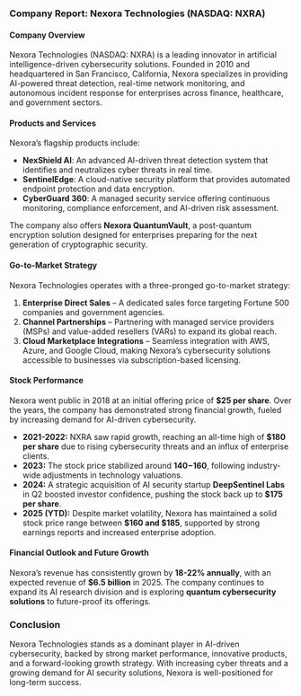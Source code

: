### Company Report: Nexora Technologies (NASDAQ: NXRA)

#### **Company Overview**

Nexora Technologies (NASDAQ: NXRA) is a leading innovator in artificial intelligence-driven cybersecurity solutions. Founded in 2010 and headquartered in San Francisco, California, Nexora specializes in providing AI-powered threat detection, real-time network monitoring, and autonomous incident response for enterprises across finance, healthcare, and government sectors.

#### **Products and Services**

Nexora’s flagship products include:

- **NexShield AI**: An advanced AI-driven threat detection system that identifies and neutralizes cyber threats in real time.
- **SentinelEdge**: A cloud-native security platform that provides automated endpoint protection and data encryption.
- **CyberGuard 360**: A managed security service offering continuous monitoring, compliance enforcement, and AI-driven risk assessment.

The company also offers **Nexora QuantumVault**, a post-quantum encryption solution designed for enterprises preparing for the next generation of cryptographic security.

#### **Go-to-Market Strategy**

Nexora Technologies operates with a three-pronged go-to-market strategy:

1. **Enterprise Direct Sales** – A dedicated sales force targeting Fortune 500 companies and government agencies.
2. **Channel Partnerships** – Partnering with managed service providers (MSPs) and value-added resellers (VARs) to expand its global reach.
3. **Cloud Marketplace Integrations** – Seamless integration with AWS, Azure, and Google Cloud, making Nexora’s cybersecurity solutions accessible to businesses via subscription-based licensing.

#### **Stock Performance**

Nexora went public in 2018 at an initial offering price of **$25 per share**. Over the years, the company has demonstrated strong financial growth, fueled by increasing demand for AI-driven cybersecurity.

- **2021-2022:** NXRA saw rapid growth, reaching an all-time high of **$180 per share** due to rising cybersecurity threats and an influx of enterprise clients.
- **2023:** The stock price stabilized around **$140-$160**, following industry-wide adjustments in technology valuations.
- **2024:** A strategic acquisition of AI security startup **DeepSentinel Labs** in Q2 boosted investor confidence, pushing the stock back up to **$175 per share**.
- **2025 (YTD):** Despite market volatility, Nexora has maintained a solid stock price range between **$160 and $185**, supported by strong earnings reports and increased enterprise adoption.

#### **Financial Outlook and Future Growth**

Nexora’s revenue has consistently grown by **18-22% annually**, with an expected revenue of **$6.5 billion** in 2025. The company continues to expand its AI research division and is exploring **quantum cybersecurity solutions** to future-proof its offerings.

### **Conclusion**

Nexora Technologies stands as a dominant player in AI-driven cybersecurity, backed by strong market performance, innovative products, and a forward-looking growth strategy. With increasing cyber threats and a growing demand for AI security solutions, Nexora is well-positioned for long-term success.
